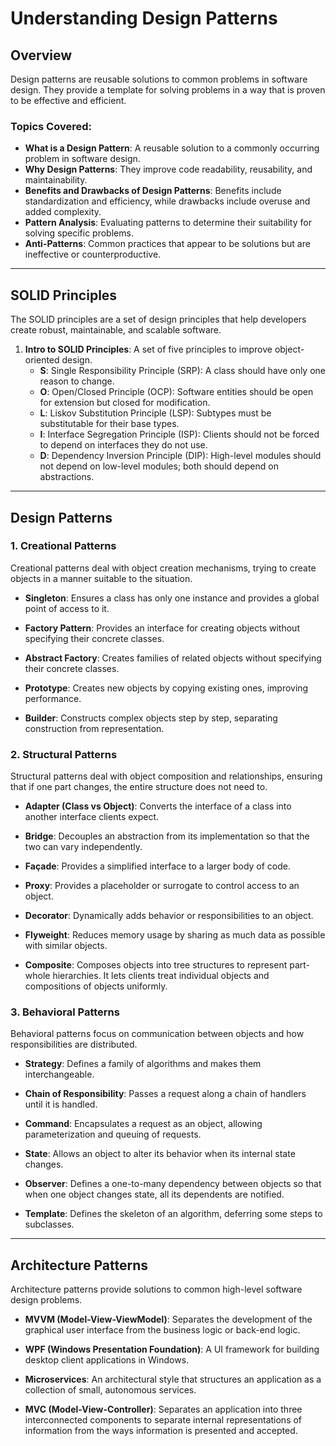 # Understanding Design Patterns

## Overview
Design patterns are reusable solutions to common problems in software design. They provide a template for solving problems in a way that is proven to be effective and efficient.

### Topics Covered:
- **What is a Design Pattern**: A reusable solution to a commonly occurring problem in software design.
- **Why Design Patterns**: They improve code readability, reusability, and maintainability.
- **Benefits and Drawbacks of Design Patterns**: Benefits include standardization and efficiency, while drawbacks include overuse and added complexity.
- **Pattern Analysis**: Evaluating patterns to determine their suitability for solving specific problems.
- **Anti-Patterns**: Common practices that appear to be solutions but are ineffective or counterproductive.

---

## SOLID Principles
The SOLID principles are a set of design principles that help developers create robust, maintainable, and scalable software.

1. **Intro to SOLID Principles**: A set of five principles to improve object-oriented design.
   - **S**: Single Responsibility Principle (SRP): A class should have only one reason to change.
   - **O**: Open/Closed Principle (OCP): Software entities should be open for extension but closed for modification.
   - **L**: Liskov Substitution Principle (LSP): Subtypes must be substitutable for their base types.
   - **I**: Interface Segregation Principle (ISP): Clients should not be forced to depend on interfaces they do not use.
   - **D**: Dependency Inversion Principle (DIP): High-level modules should not depend on low-level modules; both should depend on abstractions.

---

## Design Patterns

### 1. Creational Patterns
Creational patterns deal with object creation mechanisms, trying to create objects in a manner suitable to the situation.

- **Singleton**: Ensures a class has only one instance and provides a global point of access to it.

- **Factory Pattern**: Provides an interface for creating objects without specifying their concrete classes.

- **Abstract Factory**: Creates families of related objects without specifying their concrete classes.

- **Prototype**: Creates new objects by copying existing ones, improving performance.

- **Builder**: Constructs complex objects step by step, separating construction from representation.

### 2. Structural Patterns
Structural patterns deal with object composition and relationships, ensuring that if one part changes, the entire structure does not need to.

- **Adapter (Class vs Object)**: Converts the interface of a class into another interface clients expect.

- **Bridge**: Decouples an abstraction from its implementation so that the two can vary independently.

- **Façade**: Provides a simplified interface to a larger body of code.

- **Proxy**: Provides a placeholder or surrogate to control access to an object.

- **Decorator**: Dynamically adds behavior or responsibilities to an object.

- **Flyweight**: Reduces memory usage by sharing as much data as possible with similar objects.

- **Composite**: Composes objects into tree structures to represent part-whole hierarchies. It lets clients treat individual objects and compositions of objects uniformly.

### 3. Behavioral Patterns
Behavioral patterns focus on communication between objects and how responsibilities are distributed.

- **Strategy**: Defines a family of algorithms and makes them interchangeable.

- **Chain of Responsibility**: Passes a request along a chain of handlers until it is handled.

- **Command**: Encapsulates a request as an object, allowing parameterization and queuing of requests.

- **State**: Allows an object to alter its behavior when its internal state changes.

- **Observer**: Defines a one-to-many dependency between objects so that when one object changes state, all its dependents are notified.

- **Template**: Defines the skeleton of an algorithm, deferring some steps to subclasses.

---

## Architecture Patterns
Architecture patterns provide solutions to common high-level software design problems.

- **MVVM (Model-View-ViewModel)**: Separates the development of the graphical user interface from the business logic or back-end logic.

- **WPF (Windows Presentation Foundation)**: A UI framework for building desktop client applications in Windows.

- **Microservices**: An architectural style that structures an application as a collection of small, autonomous services.

- **MVC (Model-View-Controller)**: Separates an application into three interconnected components to separate internal representations of information from the ways information is presented and accepted.